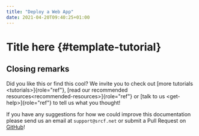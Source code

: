 ```yaml
---
title: "Deploy a Web App"
date: 2021-04-20T09:40:25+01:00
---
```


Title here {#template-tutorial}
==========

Closing remarks
---------------

Did you like this or find this cool? We invite you to check out
[more tutorials \<tutorials\>]{role="ref"},
[read our  recommended resources\<recommended-resources\>]{role="ref"}
or [talk to us \<get-help\>]{role="ref"} to tell us what you thought!

If you have any suggestions for how we could improve this documentation
please send us an email at `support@srcf.net` or submit a Pull Request
on [GitHub](https://github.com/SRCF/docs)!
